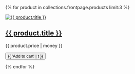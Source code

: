 {% for product in collections.frontpage.products limit:3 %}
  <div class="product">
    <a href="{{ product.url }}" title="{{ product.title }}">
      <img src="{{ product.featured_image.src | img_url: 'large' }}" alt="{{ product.title }}" class="product__image">
      <h2 class="product__title">{{ product.title }}</h2>
    </a>
    <p class="product__price">{{ product.price | money }}</p>
    <form action="/cart/add" method="post" enctype="multipart/form-data">
      <input type="hidden" name="id" value="{{ product.variants.first.id }}">
      <button type="submit" class="btn btn--primary product__add-to-cart">{{ 'Add to cart' | t }}</button>
    </form>
  </div>
{% endfor %}
